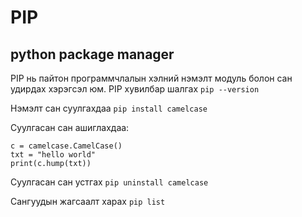 # PIP
## python package manager

PIP нь пайтон программчлалын хэлний нэмэлт модуль болон сан удирдах хэрэгсэл юм.
PIP хувилбар шалгах `pip --version`

Нэмэлт сан суулгахдаа `pip install camelcase`

Суулгасан сан ашиглахдаа:
```import camelcase
c = camelcase.CamelCase()
txt = "hello world"
print(c.hump(txt))
```

Суулгасан сан устгах `pip uninstall camelcase`

Сангуудын жагсаалт харах `pip list`
